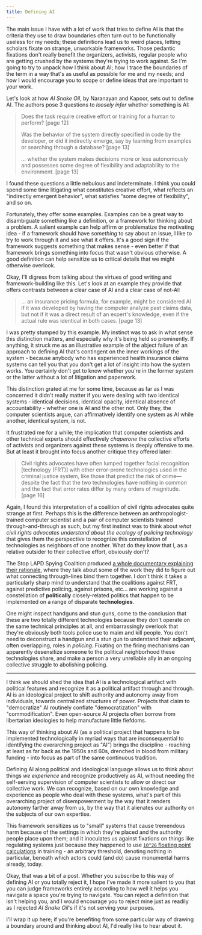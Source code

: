 ```yaml
---
title: Defining AI
---
```


The main issue I have with a lot of work that tries to define AI is that the criteria they use to draw boundaries often turn out to be functionally useless for my needs; these definitions lead us to weird places, letting scholars fixate on strange, unworkable frameworks. Those pedantic fixations don't really benefit the organizers, activists, regular people who are getting crushed by the systems they're trying to work against. So I'm going to try to unpack how I think about AI; how I trace the boundaries of the term in a way that's as useful as possible for me and my needs; and how I would encourage you to scope or define ideas that are important to your work.

Let's look at how *AI Snake Oil*, by Naranayan and Kapoor, sets out to define AI. The authors pose 3 questions to *loosely infer* whether something is AI:

> Does the task require creative effort or training for a human to perform? [page 12]
> 
> Was the behavior of the system directly specified in code by the developer, or did it indirectly emerge, say by learning from examples or searching through a database? [page 13]
> 
> ... whether the system makes decisions more or less autonomously and possesses some degree of flexibility and adaptability to the environment. [page 13]

I found these questions a little nebulous and indeterminate. I think you could spend some time litigating what constitutes creative effort, what reflects an "indirectly emergent behavior", what satisfies "some degree of flexibility", and so on.

Fortunately, they offer some examples. Examples can be a great way to disambiguate something like a definition, or a framework for thinking about a problem. A salient example can help affirm or problematize the motivating idea - if a framework should have *something* to say about an issue, I like to try to work through it and see what it offers. It's a good sign if the framework suggests something that makes sense - even better if that framework brings something into focus that wasn't obvious otherwise. A good definition can help sensitize us to critical details that we might otherwise overlook.

Okay, I'll digress from talking about the virtues of good writing and framework-building like this. Let's look at an example they provide that offers contrasts between a clear case of AI and a clear case of not-AI:

> ... an insurance pricing formula, for example, might be considered AI if it was developed by having the computer analyze past claims data, but not if it was a direct result of an expert's knowledge, even if the actual rule was identical in both cases. [page 13]

I was pretty stumped by this example. My instinct was to ask in what sense this distinction matters, and especially why it's being held so prominently. If anything, it struck me as an illustrative example of the abject failure of an approach to defining AI that's contingent on the inner workings of the system - because anybody who has experienced health insurance claims systems can tell you that you don't get a lot of insight into how the system works. You certainly don't get to know whether you're in the former system or the latter without a lot of litigation and paperwork.

This distinction grated at me for some time, because as far as I was concerned it didn't really matter if you were dealing with two identical systems - identical decisions, identical opacity, identical absence of accountability - whether one is AI and the other not. Only they, the computer scientists argue, can affirmatively identify one system as AI while another, identical system, is not.

It frustrated me for a while; the implication that computer scientists and other technical experts should effectively *chaperone* the collective efforts of activists and organizers against these systems is deeply offensive to me. But at least it brought into focus another critique they offered later:

> Civil rights advocates have often lumped together facial recognition [technology (FRT)] with other error-prone technologies used in the criminal justice system, like those that predict the risk of crime—despite the fact that the two technologies have nothing in common and the fact that error rates differ by many orders of magnitude. [page 16]

Again, I found this interpretation of a coalition of civil rights advocates quite strange at first. Perhaps this is the difference between an anthropologist-trained computer scientist and a pair of computer scientists trained through-and-through as such, but my first instinct was to think about *what civil rights advocates understand about the ecology of policing technology* that gives them the perspective to recognize this constellation of technologies as neighbors of one another. What do they know that I, as a relative outsider to their collective effort, obviously don't?

The Stop LAPD Spying Coalition produced [a whole documentary explaining their rationale](https://www.youtube.com/watch?v=-ldiWO3k-do), where they talk about some of the work they did to figure out what connecting through-lines bind them together. I don't think it takes a particularly sharp mind to understand that the coalitions against FRT, against predictive policing, against prisons, etc... are working against a constellation of **politically** closely-related politics that happen to be implemented on a range of disparate **technologies**.

One might inspect handguns and stun guns, come to the conclusion that these are two totally different technologies because they don't operate on the same technical principles at all, and embarrassingly overlook that they're obviously both tools police use to maim and kill people. You don't need to deconstruct a handgun and a stun gun to understand their adjacent, often overlapping, roles in *policing*. Fixating on the firing mechanisms can apparently desensitize someone to the political neighborhood these technologies share, and make a person a very unreliable ally in an ongoing collective struggle to abolishing policing.

---

I think we should shed the idea that AI is a technological artifact with political features and recognize it as a political artifact through and through. AI is an ideological project to shift authority and autonomy away from individuals, towards centralized structures of power. Projects that claim to "democratize" AI routinely conflate "democratization" with "commodification". Even open-source AI projects often borrow from libertarian ideologies to help manufacture little fiefdoms.

This way of thinking about AI (as a political project that happens to be implemented technologically in myriad ways that are inconsequential to identifying the overarching project as "AI") brings the discipline - reaching at least as far back as the 1950s and 60s, drenched in blood from military funding - into focus as part of the same continuous tradition.

Defining AI along political and ideological language allows us to think about things *we experience* and recognize productively as AI, without needing the self-serving supervision of computer scientists to allow or direct our collective work. We can recognize, based on our own knowledge and experience as people who deal with these systems, what's part of this overarching project of disempowerment by the way that it renders autonomy farther away from us, by the way that it alienates our authority on the subjects of our own expertise.

This framework sensitizes us to "small" systems that cause tremendous harm because of the settings in which they're placed and the authority people place upon them; and it inoculates us against fixations on things like regulating systems just because they happened to use [`10^26` floating point calculations](https://digitaldemocracy.calmatters.org/bills/ca_202320240sb1047) in training - an arbitrary threshold, denoting nothing in particular, beneath which actors could (and do) cause monumental harms already, today.

Okay, that was a bit of a post. Whether you subscribe to this way of defining AI or you totally reject it, I hope I've made it more salient to you that you can judge frameworks entirely according to how well it helps you navigate a space you're trying to navigate. You can reject a definition that isn't helping you, and I would encourage you to reject mine just as readily as I rejected *AI Snake Oil*'s if it's not serving your purposes.

I'll wrap it up here; if you're benefiting from some particular way of drawing a boundary around and thinking about AI, I'd really like to hear about it.